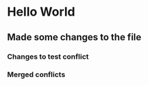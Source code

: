 # Hello World

## Made some changes to the file



### Changes to test conflict

### Merged conflicts
